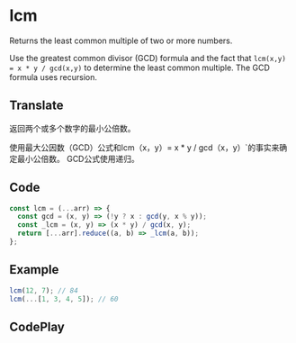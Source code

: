 # lcm

Returns the least common multiple of two or more numbers.

Use the greatest common divisor (GCD) formula and the fact that `lcm(x,y) = x * y / gcd(x,y)` to determine the least common multiple.
The GCD formula uses recursion.

## Translate

返回两个或多个数字的最小公倍数。

使用最大公因数（GCD）公式和lcm（x，y）= x * y / gcd（x，y）`的事实来确定最小公倍数。
GCD公式使用递归。

## Code

```js
const lcm = (...arr) => {
  const gcd = (x, y) => (!y ? x : gcd(y, x % y));
  const _lcm = (x, y) => (x * y) / gcd(x, y);
  return [...arr].reduce((a, b) => _lcm(a, b));
};
```

## Example

```js
lcm(12, 7); // 84
lcm(...[1, 3, 4, 5]); // 60
```

## CodePlay

<template>
  <code-play codeplay-id="" />
</template>
